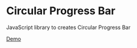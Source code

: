 # Circular Progress Bar

JavaScript library to creates Circular Progress Bar

[Demo](https://zulns.github.io/Progress.js/)
